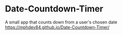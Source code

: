 # Date-Countdown-Timer
A small app that counts down from a user's chosen date
https://mphdev84.github.io/Date-Countdown-Timer/
